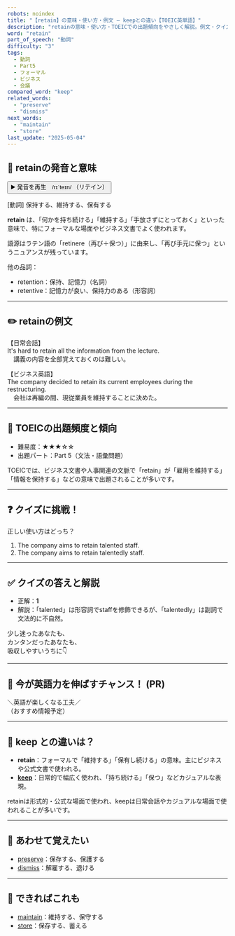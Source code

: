 ```yaml
---
robots: noindex
title: "【retain】の意味・使い方・例文 ― keepとの違い【TOEIC英単語】"
description: "retainの意味・使い方・TOEICでの出題傾向をやさしく解説。例文・クイズ付きでkeepとの違いもわかりやすく学べます。"
word: "retain"
part_of_speech: "動詞"
difficulty: "3"
tags:
  - 動詞
  - Part5
  - フォーマル
  - ビジネス
  - 会議
compared_word: "keep"
related_words:
  - "preserve"
  - "dismiss"
next_words:
  - "maintain"
  - "store"
last_update: "2025-05-04"
---
```


## 🔰 retainの発音と意味

<button class="play-audio" onclick="playTTS('retain')">
  <span class="play-audio-main">
    ▶️ 発音を再生　/rɪˈteɪn/
  </span>
  <span class="play-audio-sub">
    （リテイン）
  </span>
</button>

[動詞] 保持する、維持する、保有する

**retain** は、「何かを持ち続ける」「維持する」「手放さずにとっておく」といった意味で、特にフォーマルな場面やビジネス文書でよく使われます。

語源はラテン語の「retinere（再び＋保つ）」に由来し、「再び手元に保つ」というニュアンスが残っています。

他の品詞：  
- retention：保持、記憶力（名詞）
- retentive：記憶力が良い、保持力のある（形容詞）

---

## ✏️ retainの例文

【日常会話】  
It's hard to retain all the information from the lecture.  
　講義の内容を全部覚えておくのは難しい。

【ビジネス英語】  
The company decided to retain its current employees during the restructuring.  
　会社は再編の間、現従業員を維持することに決めた。

---

## 🎯 TOEICの出題頻度と傾向

- 難易度：★★★☆☆
- 出題パート：Part 5（文法・語彙問題）

TOEICでは、ビジネス文書や人事関連の文脈で「retain」が「雇用を維持する」「情報を保持する」などの意味で出題されることが多いです。

---

## ❓ クイズに挑戦！

正しい使い方はどっち？

1. The company aims to retain talented staff.  
2. The company aims to retain talentedly staff.

---

## ✅ クイズの答えと解説

- 正解：**1**
- 解説：「talented」は形容詞でstaffを修飾できるが、「talentedly」は副詞で文法的に不自然。

少し迷ったあなたも、  
カンタンだったあなたも、  
吸収しやすいうちに👇️

---

## 🚀 今が英語力を伸ばすチャンス！ (PR)

<div class="info-center">
＼英語が楽しくなる工夫／<br>  
（おすすめ情報予定）
</div>

---

## 🤔  keep との違いは？

- **retain**：フォーマルで「維持する」「保有し続ける」の意味。主にビジネスや公式文書で使われる。
- **[keep](/word/keep)**：日常的で幅広く使われ、「持ち続ける」「保つ」などカジュアルな表現。

retainは形式的・公式な場面で使われ、keepは日常会話やカジュアルな場面で使われることが多いです。

---

## 🧩 あわせて覚えたい

- [preserve](/word/preserve)：保存する、保護する
- [dismiss](/word/dismiss)：解雇する、退ける

---

## 📖 できればこれも

- [maintain](/word/maintain)：維持する、保守する
- [store](/word/store)：保存する、蓄える

<!-- cvid: aid41_bid25 -->

